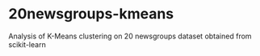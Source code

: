 # 20newsgroups-kmeans
Analysis of K-Means clustering on 20 newsgroups dataset obtained from scikit-learn
